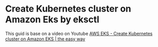# Create Kubernetes cluster on Amazon Eks by eksctl
This guid is base on a video on Youtube [AWS EKS - Create Kubernetes cluster on Amazon EKS | the easy way](https://www.youtube.com/watch?v=p6xDCz00TxU&t=58s)